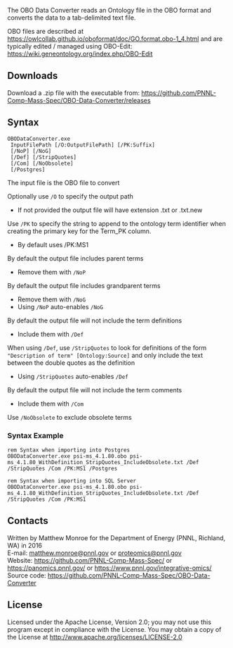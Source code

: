 The OBO Data Converter reads an Ontology file in the OBO format and converts the data to a tab-delimited text file.

OBO files are described at https://owlcollab.github.io/oboformat/doc/GO.format.obo-1_4.html
and are typically edited / managed using OBO-Edit: https://wiki.geneontology.org/index.php/OBO-Edit

## Downloads

Download a .zip file with the executable from:
https://github.com/PNNL-Comp-Mass-Spec/OBO-Data-Converter/releases

## Syntax

```
OBODataConverter.exe
 InputFilePath [/O:OutputFilePath] [/PK:Suffix] 
 [/NoP] [/NoG] 
 [/Def] [/StripQuotes] 
 [/Com] [/NoObsolete] 
 [/Postgres]
```

The input file is the OBO file to convert

Optionally use `/O` to specify the output path
* If not provided the output file will have extension .txt or .txt.new

Use `/PK` to specify the string to append to the ontology term identifier 
when creating the primary key for the Term_PK column. 
* By default uses /PK:MS1

By default the output file includes parent terms
* Remove them with `/NoP`

By default the output file includes grandparent terms
* Remove them with `/NoG`
* Using `/NoP` auto-enables `/NoG`

By default the output file will not include the term definitions
* Include them with `/Def`

When using `/Def`, use `/StripQuotes` to look for definitions of the form
`"Description of term" [Ontology:Source]` and only include the text between the double quotes as the definition
* Using `/StripQuotes` auto-enables `/Def`

By default the output file will not include the term comments
* Include them with `/Com`

Use `/NoObsolete` to exclude obsolete terms

### Syntax Example

```
rem Syntax when importing into Postgres
OBODataConverter.exe psi-ms_4.1.80.obo psi-ms_4.1.80_WithDefinition_StripQuotes_IncludeObsolete.txt /Def /StripQuotes /Com /PK:MS1 /Postgres

rem Syntax when importing into SQL Server
OBODataConverter.exe psi-ms_4.1.80.obo psi-ms_4.1.80_WithDefinition_StripQuotes_IncludeObsolete.txt /Def /StripQuotes /Com /PK:MS1
```


## Contacts

Written by Matthew Monroe for the Department of Energy (PNNL, Richland, WA) in 2016 \
E-mail: matthew.monroe@pnnl.gov or proteomics@pnnl.gov \
Website: https://github.com/PNNL-Comp-Mass-Spec/ or https://panomics.pnnl.gov/ or https://www.pnnl.gov/integrative-omics/
Source code: https://github.com/PNNL-Comp-Mass-Spec/OBO-Data-Converter

## License

Licensed under the Apache License, Version 2.0; you may not use this program except 
in compliance with the License.  You may obtain a copy of the License at 
http://www.apache.org/licenses/LICENSE-2.0

